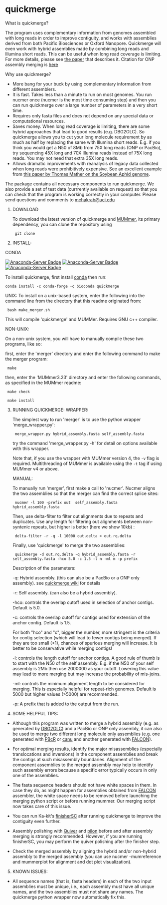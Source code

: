 # quickmerge


What is quickmerge?

The program uses complementary information from genomes assembled with long reads in order to improve contiguity, and works with assemblies derived from both Pacific Biosciences or Oxford Nanopore. Quickmerge will even work with hybrid assemblies made by combining long reads and Illumina short reads. This can be useful when long read coverage is limiting. For more details, please see <a href="http://nar.oxfordjournals.org/content/early/2016/07/25/nar.gkw654.full">the paper</a> that describes it. Citation for ONP assembly merging is <a href="https://www.g3journal.org/content/8/10/3143.abstract">here</a>     

Why use quickmerge?

 * More bang for your buck by using complementary information from different assemblers.
 * It is fast. Takes less than a minute to run on most genomes. You run nucmer once (nucmer is the most time consuming step) and then you can run quickmerge over a large number of parameters in a very short time.
 * Requires only fasta files and does not depend on any special data or computational resources.
 * Saves money. When long read coverage is limiting, there are some hybrid approaches that lead to good results (e.g. DBG2OLC). So quickmerge allows you to cut your long molecule requirement by as much as half by replacing the same with Illumina short reads. E.g. if you think you would get a N50 of 8Mb from 75X long reads (ONP or PacBio), try sequencing 45X long and 70X Illumina reads instead of 75X long reads. You may not need that extra 35X long reads.
 * Allows dramatic improvements with reanalysis of legacy data collected when long reads were prohibitively expensive. See an excellent example from <a href="https://www.g3journal.org/content/10/3/899">this paper by Thomas Mather on the Soybean Aphid genome</a>.
 
The package contains all necessary components to run quickmerge. We also provide a set of test data (currrently available on request) so that you can check that the program is working correctly in your computer. Please send questions and comments to mchakrab@uci.edu


1. DOWNLOAD

   To download the latest version of quickmerge and <a href = "https://github.com/mummer4/mummer">MUMmer</a>, its primary dependency, you can clone the repository using 
   ```
    git clone
   ```
   
2. INSTALL:

CONDA

[![Anaconda-Server Badge](https://anaconda.org/bioconda/quickmerge/badges/latest_release_date.svg)](https://anaconda.org/bioconda/quickmerge)
[![Anaconda-Server Badge](https://anaconda.org/bioconda/quickmerge/badges/platforms.svg)](https://anaconda.org/bioconda/quickmerge)
[![Anaconda-Server Badge](https://anaconda.org/bioconda/quickmerge/badges/downloads.svg)](https://anaconda.org/bioconda/quickmerge)

To install quickmerge, first install [conda](https://conda.io/en/latest/miniconda.html) then run:

```
conda install -c conda-forge -c bioconda quickmerge
```


   UNIX:
   To install on a unix-based system, enter the following into the command line from the directory that this readme originated from:
   ```
	bash make_merger.sh
   ```
   This will compile 'quickmerge' and MUMMer. Requires GNU c++ compiler.

  NON-UNIX:

   On a non-unix system, you will have to manually compile these two programs, like so:

   first, enter the 'merger' directory and enter the following command to make the merger program:
   ```
 	make
   ```
   then, enter the 'MUMmer3.23' directory and enter the following commands, as specified in the MUMmer readme:
   ```
	make check

	make install
   ```
3. RUNNING QUICKMERGE:
   WRAPPER:

   The simplest way to run 'merger' is to use the python wrapper 'merge_wrapper.py':
   ```
	merge_wrapper.py hybrid_assembly.fasta self_assembly.fasta
   ```
   try the command 'merge_wrapper.py -h' for detail on options available with this wrapper.

   Note that, if you use the wrapper with MUMmer version 4, the `-v` flag is
   required. Multithreading of MUMmer is available using the `-t` tag if using
   MUMmer v4 or above.

   MANUAL:

   To manually run 'merger', first make a call to 'nucmer'.  Nucmer aligns the two assemblies so that the merger can find the correct splice sites:
   ```
	nucmer -l 100 -prefix out  self_assembly.fasta hybrid_assembly.fasta
   ```
   Then, use delta-filter to filter out alignments due to repeats and duplicates. Use any length for filtering out alignments between non-syntenic repeats, but higher is better (here we show 10kb) :
   ```   
	delta-filter -r -q -l 10000 out.delta > out.rq.delta
   ```
   Finally, use 'quickmerge' to merge the two assemblies:
   ```
	quickmerge -d out.rq.delta -q hybrid_assembly.fasta -r self_assembly.fasta -hco 5.0 -c 1.5 -l n -ml m -p prefix
   ```
   Description of the parameters:
   
   -q: Hybrid assembly. (this can also be a PacBio or a ONP only assembly). see <a href ="https://github.com/mahulchak/quickmerge/wiki">quickmerge wiki</a> for details
   
   -r: Self assembly. (can also be a hybrid assembly).
   
   -hco: controls the overlap cutoff used in selection of anchor contigs. Default is 5.0. 

   -c: controls the overlap cutoff for contigs used for extension of the anchor contig. Default is 1.5.

   For both "hco" and "c", bigger the number, more stringent is the criteria for contig selection (which will lead to fewer contigs being merged). If they are too small (<1), chances of spurious merging will increase. It is better to be conservative while merging contigs!

   -l: controls the length cutoff for anchor contigs. A good rule of thumb is to start with the N50 of the self assembly. E.g. if the N50 of your self assembly is 2Mb then use 2000000 as your cutoff. Lowering this value may lead to more merging but may increase the probability of mis-joins.
   
   -ml: controls the minimum alignment length to be considered for merging. This is especially helpful for repeat-rich genomes. Default is 5000 but higher values (>5000) are recommended.
   
   -p: A prefix that is added to the output from the run.

4. SOME HELPFUL TIPS:

  * Although this program was written to merge a hybrid assembly (e.g. as generated by <a href="https://sites.google.com/site/dbg2olc/">DBG2OLC</a>) and a PacBio or ONP only assembly, it can also be used to merge two different long molecule only assemblies (e.g. one generated with <a href="https://sourceforge.net/projects/wgs-assembler/files/wgs-assembler/">PBcR</a> or <a href="https://github.com/marbl/canu">canu</a> and another generated with <a href="https://github.com/PacificBiosciences/FALCON-integrate">FALCON</a>).
 
  * For optimal merging results, identify the major misassemblies (especially translocations and inversions) in the component assemblies and break the contigs at such misassembly boundaries. Alignment of the component assemblies to the merged assembly may help to identify such assembly errors because a specific error typically occurs in only one of the assemblies.  
  
  * The fasta sequence headers should not have white spaces in them. In case they do, as might happen for assemblies obtained from  <a href="https://github.com/PacificBiosciences/FALCON-integrate">FALCON</a> assembler, the white space needs to be removed before launching the merging python script or before running mummer. Our merging script now takes care of this issue.  

  * You can run Ka-kit's <a href="https://github.com/kakitone/finishingTool">finisherSC</a> after running quickmerge to improve the contiguity even further.

  * Assembly polishing with <a href="https://github.com/PacificBiosciences/GenomicConsensus">Quiver</a> and <a href="https://github.com/broadinstitute/pilon/wiki">pilon</a> before and after assembly merging is strongly recommended. However, if you are running finisherSC, you may perform the quiver polishing after the finisher step.

  * Check the merged assembly by aligning the hybrid and/or non-hybrid assembly to the merged assembly (you can use nucmer -mumreference and mummerplot for alignment and dot plot visualization). 

5. KNOWN ISSUES:

 * All sequence names (that is, fasta headers) in each of the two input assemblies must be unique, i.e., each assembly must have all unique names, and the two assemblies must not share any names.  The quickmerge python wrapper now automatically fix this.

